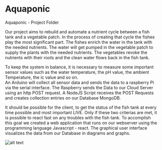 # Aquaponic
Aquaponic - Project Folder



Our project aims to rebuild and automate a nutrient cycle between a fish tank and a vegetable patch. In the process of creating that cycle the fishes play the most significant part. The fishes enrich the water in the tank with the needed nutrients. The water will get pumped in the vegetable patch to supply the plants with the needed nutrients. The vegetables revoke the nutrients with their roots and the clean water flows back in the fish tank. 

To keep the system in balance, it is necessary to measure some important sensor values such as the water temperature, the pH value, the ambient Temperature, the ic value and so on.  
An Arduino will collect all sensor data and sends the data to a raspberry Pi via the serial interface. The Raspberry sends the Data to our Cloud Server using an http POST request. 
A NodeJS Script receives the POST Requests and creates collection entries on our Database MongoDB.  

It should be possible for the client, to get the status of the fish tank at every time possible and most important LIVE. Only if these two criterias are met, it is possible to react fast on any troubles with the fish tank. 
To accomplish this goal we created a web application that runs on our webserver using the programming language Javascript - react. The graphical user interface visualizes the data from our Database in diagrams and graphs. 



![alt text](https://github.com/UnoMeDD/Aquaponic/blob/feature/duda/Backend/FunctionDiagram.png)
